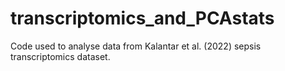 # transcriptomics_and_PCAstats
Code used to analyse data from Kalantar et al. (2022) sepsis transcriptomics dataset. 

